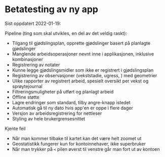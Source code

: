 # Betatesting av ny app

Sist oppdatert 2022-01-19:

Pipeline (ting som skal utvikles, en del av det veldig raskt):
- Tilgang til gjødslingsplan, opprette gjødslinger basert på planlagte gjødslinger
- Manglende arbeidsoperasjoner nevnt inne i applikasjonen, inklusive kombinasjoner
- Registrering av notater
- Kunne legge gjødslingsmidler som ikke er registrert i gjødslingsplan
- Registrering av observasjoner (vekststadie, ugress, ) med geometrier
- Ulike rapporter av registrert arbeid, spesielt oversikt per vekst og sprøytejournal
- Filtreringsmuligheter på utført og planlagt arbeid
- Offline støtte
- Lagre endringer som standard, tilby angre-knapp istedet
- Automatisk gå til ny dato hvis app'en er oppe i flere dager
- Versjon av arbeidsregistrering for nettleser
- Styling av hele brukergrensesnittet

Kjente feil
- Når man kommer tilbake til kartet kan det være helt zoomet ut
- Geostatistikk fungerer kun for kontoinnehaver, ikke superbruker
- Når man trykker på `<` pilen øverst til venstre går man fort ut av kontoen
